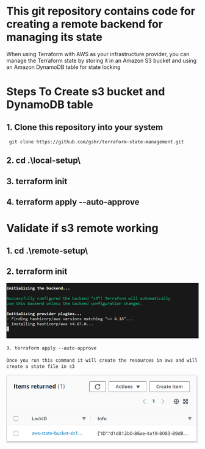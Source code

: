 # This git repository contains code for creating a  remote backend for managing its state


When using Terraform with AWS as your infrastructure provider, you can manage the Terraform state by storing it in an Amazon S3 bucket and using an Amazon DynamoDB table for state locking

# Steps To Create s3 bucket and DynamoDB table 

## 1.  Clone this repository into your system 
 
    
     git clone https://github.com/gshr/terraform-state-management.git
    

## 2.  cd .\local-setup\

## 3. terraform init

## 4. terraform apply --auto-approve

#  Validate if s3 remote working

## 1. cd .\remote-setup\

## 2. terraform init

![Screenshot](s3_backend.PNG)

    3. terraform apply --auto-approve

    Once you run this command it will create the resources in aws and will create a state file in s3 
    




  ![Screenshot](state.PNG)






